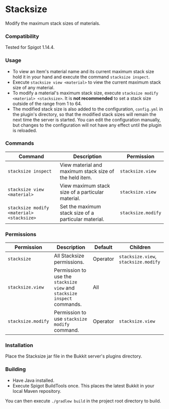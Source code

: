 # Stacksize
Modify the maximum stack sizes of materials.
### Compatibility
Tested for Spigot 1.14.4.
### Usage
- To view an item's material name and its current maximum stack size hold it in your hand and execute the command `stacksize inspect`.
- Execute `stacksize view <material>` to view the current maximum stack size of any material.
- To modify a material's maximum stack size, execute `stacksize modify <material> <stacksize>`. It is __not recommended__ to set
a stack size outside of the range from 1 to 64.
- The modified stack size is also added to the configuration, `config.yml` in the plugin's directory, so that the
modified stack sizes will remain the next time the server is started. You can edit the configuration manually,
but changes to the configuration will not have any effect until the plugin is reloaded.
### Commands
| Command | Description | Permission |
| ------- | ----------- | ---------- |
| `stacksize inspect` | View material and maximum stack size of the held item. | `stacksize.view` |
| `stacksize view <material>` | View maximum stack size of a particular material. | `stacksize.view` |
| `stacksize modify <material> <stacksize>` | Set the maximum stack size of a particular material. | `stacksize.modify` |
### Permissions
| Permission | Description | Default | Children |
| ---------- | ----------- | ------- | -------- |
| `stacksize` | All Stacksize permissions. | Operator | `stacksize.view`, `stacksize.modify` |
| `stacksize.view` | Permission to use the `stacksize view` and `stacksize inspect` commands. | All |  |
| `stacksize.modify` | Permission to use `stacksize modify` command. | Operator | `stacksize.view` |
### Installation
Place the Stacksize jar file in the Bukkit server's plugins directory.
### Building
 - Have Java installed.
 - Execute Spigot BuildTools once. This places the latest Bukkit in your local Maven repository.
 
You can then execute `./gradlew build` in the project root directory to build.
